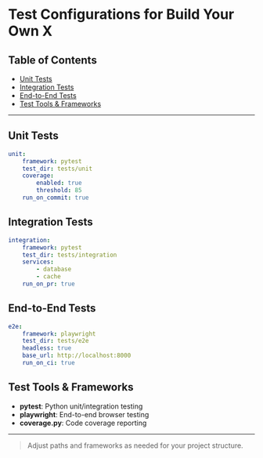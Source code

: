 # Test Configurations for Build Your Own X

## Table of Contents
- [Unit Tests](#unit-tests)
- [Integration Tests](#integration-tests)
- [End-to-End Tests](#end-to-end-tests)
- [Test Tools & Frameworks](#test-tools--frameworks)

---

## Unit Tests

```yaml
unit:
    framework: pytest
    test_dir: tests/unit
    coverage:
        enabled: true
        threshold: 85
    run_on_commit: true
```

## Integration Tests

```yaml
integration:
    framework: pytest
    test_dir: tests/integration
    services:
        - database
        - cache
    run_on_pr: true
```

## End-to-End Tests

```yaml
e2e:
    framework: playwright
    test_dir: tests/e2e
    headless: true
    base_url: http://localhost:8000
    run_on_ci: true
```

## Test Tools & Frameworks

- **pytest**: Python unit/integration testing
- **playwright**: End-to-end browser testing
- **coverage.py**: Code coverage reporting

---

> Adjust paths and frameworks as needed for your project structure.